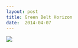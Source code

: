 ```yaml
---
layout: post
title: Green Belt Horizon
date:  2014-04-07
---
```


![](https://farm6.staticflickr.com/5331/13719938595_07fc27a71e_c.jpg)